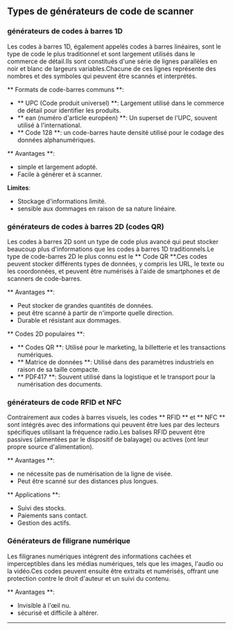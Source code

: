 ## Types de générateurs de code de scanner

### générateurs de codes à barres 1D
Les codes à barres 1D, également appelés codes à barres linéaires, sont le type de code le plus traditionnel et sont largement utilisés dans le commerce de détail.Ils sont constitués d'une série de lignes parallèles en noir et blanc de largeurs variables.Chacune de ces lignes représente des nombres et des symboles qui peuvent être scannés et interprétés.

** Formats de code-barres communs **:
- ** UPC (Code produit universel) **: Largement utilisé dans le commerce de détail pour identifier les produits.
- ** ean (numéro d'article européen) **: Un superset de l'UPC, souvent utilisé à l'international.
- ** Code 128 **: un code-barres haute densité utilisé pour le codage des données alphanumériques.

** Avantages **:
- simple et largement adopté.
- Facile à générer et à scanner.

**Limites**:
- Stockage d'informations limité.
- sensible aux dommages en raison de sa nature linéaire.

### générateurs de codes à barres 2D (codes QR)
Les codes à barres 2D sont un type de code plus avancé qui peut stocker beaucoup plus d'informations que les codes à barres 1D traditionnels.Le type de code-barres 2D le plus connu est le ** Code QR **.Ces codes peuvent stocker différents types de données, y compris les URL, le texte ou les coordonnées, et peuvent être numérisés à l'aide de smartphones et de scanners de code-barres.

** Avantages **:
- Peut stocker de grandes quantités de données.
- peut être scanné à partir de n'importe quelle direction.
- Durable et résistant aux dommages.

** Codes 2D populaires **:
- ** Codes QR **: Utilisé pour le marketing, la billetterie et les transactions numériques.
- ** Matrice de données **: Utilisé dans des paramètres industriels en raison de sa taille compacte.
- ** PDF417 **: Souvent utilisé dans la logistique et le transport pour la numérisation des documents.

### générateurs de code RFID et NFC
Contrairement aux codes à barres visuels, les codes ** RFID ** et ** NFC ** sont intégrés avec des informations qui peuvent être lues par des lecteurs spécifiques utilisant la fréquence radio.Les balises RFID peuvent être passives (alimentées par le dispositif de balayage) ou actives (ont leur propre source d'alimentation).

** Avantages **:
- ne nécessite pas de numérisation de la ligne de visée.
- Peut être scanné sur des distances plus longues.

** Applications **:
- Suivi des stocks.
- Paiements sans contact.
- Gestion des actifs.

### Générateurs de filigrane numérique
Les filigranes numériques intégrent des informations cachées et imperceptibles dans les médias numériques, tels que les images, l'audio ou la vidéo.Ces codes peuvent ensuite être extraits et numérisés, offrant une protection contre le droit d'auteur et un suivi du contenu.

** Avantages **:
- Invisible à l'œil nu.
- sécurisé et difficile à altérer.

---